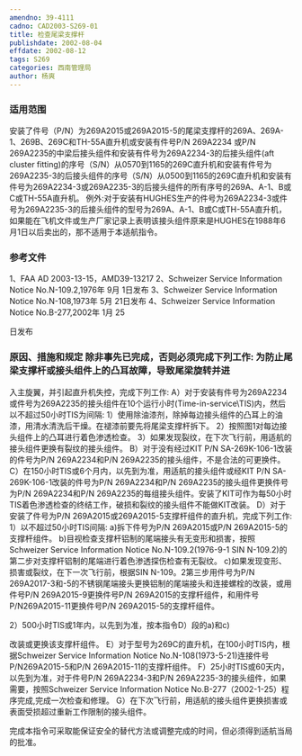 ```yaml
---
amendno: 39-4111
cadno: CAD2003-S269-01
title: 检查尾梁支撑杆
publishdate: 2002-08-04
effdate: 2002-08-12
tags: S269
categories: 西南管理局
author: 杨爽
---
```


### 适用范围 
安装了件号（P/N）为269A2015或269A2015-5的尾梁支撑杆的269A、269A-1、269B、269C和TH-55A直升机或安装有件号P/N 269A2234 或P/N 269A2235的中梁后接头组件和安装有件号为269A2234-3的后接头组件(aft cluster fitting)的序号（S/N）从0570到1165的269C直升机和安装有件号为269A2235-3的后接头组件的序号（S/N）从0500到1165的269C直升机和安装有件号为269A2234-3或269A2235-3的后接头组件的所有序号的269A、A-1、B或C或TH-55A直升机。
例外:对于安装有HUGHES生产的件号为269A2234-3或件号为269A2235-3的后接头组件的型号为269A、A-1、B或C或TH-55A直升机，如果能在飞机文件或生产厂家记录上表明该接头组件原来是HUGHES在1988年6月1日以后卖出的，那不适用于本适航指令。

<!--more-->
### 参考文件
1、FAA AD 2003-13-15，AMD39-13217
 2、Schweizer Service Information Notice No.N-109.2,1976年 9月 1日发布
 3、Schweizer Service Information Notice No.N-108,1973年 5月 21日发布
 4、Schweizer Service Information Notice No.B-277,2002年 1月 25 
  
日发布

### 原因、措施和规定 除非事先已完成，否则必须完成下列工作: 为防止尾梁支撑杆或接头组件上的凸耳故障，导致尾梁旋转并进
入主旋翼，并引起直升机失控，完成下列工作: 
A）对于安装有件号为269A2234或件号为269A2235的接头组件在10个运行小时(Time-in-service\TIS)内，然后以不超过50小时TIS为间隔: 
  1）使用除油漆剂，除掉每边接头组件的凸耳上的油漆，用清水清洗后干燥。在褪漆前要先将尾梁支撑杆拆下。 
  2）按照图1对每边接头组件上的凸耳进行着色渗透检查。 
  3）如果发现裂纹，在下次飞行前，用适航的接头组件更换有裂纹的接头组件。 
B）对于没有经过KIT P/N SA-269K-106-1改装的件号为P/N 269A2234和P/N 269A2235的接头组件，不是合法的可更换件。 
C）在150小时TIS或6个月内，以先到为准，用适航的接头组件或经KIT P/N SA-269K-106-1改装的件号为P/N 269A2234和P/N 269A2235的接头组件更换件号为P/N 269A2234和P/N 269A2235的每组接头组件。安装了KIT可作为每50小时TIS着色渗透检查的终结工作，破损和裂纹的接头组件不能做KIT改装。 
D）对于安装了件号为P/N 269A2015或269A2015-5支撑杆组件的直升机，完成下列工作: 
  1）以不超过50小时TIS间隔: 
   a)拆下件号为P/N 269A2015或P/N 269A2015-5的支撑杆组件。
   b)目视检查支撑杆铝制的尾端接头有无变形和损害，按照 Schweizer Service Information Notice No.N-109.2(1976-9-1 SIN N-109.2)的第二步对支撑杆铝制的尾端进行着色渗透探伤检查有无裂纹。 
   c)如果发现变形、损害或裂纹，在下一次飞行前，根据SIN N-109。2第三步用件号为P/N 269A2017-3和-5的不锈钢尾端接头更换铝制的尾端接头和连接螺栓的改装，或用件号P/N 269A2015-9更换件号P/N 269A2015的支撑杆组件，和用件号P/N269A2015-11更换件号P/N 269A2015-5的支撑杆组件。 

  2）500小时TIS或1年内，以先到为准，按本指令D）段的a)和c)
  
改装或更换该支撑杆组件。 
E）对于型号为269C的直升机，在100小时TIS内，根据Schweizer Service Information Notice No.N-108(1973-5-21)连接件号P/N269A2015-5和P/N 269A2015-11的支撑杆组件。 
F）25小时TIS或60天内，以先到为准，对于件号P/N 269A2234-3和P/N 269A2235-3的接头组件，如果需要，按照Schweizer Service Information Notice No.B-277（2002-1-25）程序完成,完成一次检查和修理。 
G）在下次飞行前，用适航的接头组件更换损害或表面受损超过重新工作限制的接头组件。 

完成本指令可采取能保证安全的替代方法或调整完成的时间，但必须得到适航当局的批准。 
  

